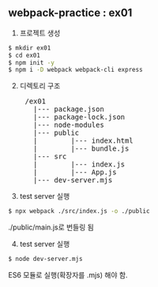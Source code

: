 ## webpack-practice : ex01
1. 프로젝트 생성
```bash
$ mkdir ex01
$ cd ex01
$ npm init -y
$ npm i -D webpack webpack-cli express
```

2. 디렉토리 구조
<pre>
    /ex01
      |--- package.json
      |--- package-lock.json
      |--- node-modules
      |--- public
      |        |--- index.html
      |        |--- bundle.js
      |--- src
      |        |--- index.js
      |        |--- App.js
      |--- dev-server.mjs
</pre>

3. test server 실행
```bash
$ npx webpack ./src/index.js -o ./public
```
./public/main.js로 번들링 됨

4. test server 실행
```bash
$ node dev-server.mjs
```
ES6 모듈로 실행(확장자를 .mjs) 해야 함.